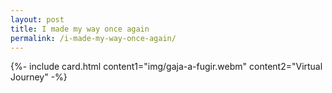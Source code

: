 ```yaml
---
layout: post
title: I made my way once again
permalink: /i-made-my-way-once-again/
---
```


{%- include card.html content1="img/gaja-a-fugir.webm" content2="Virtual Journey" -%}